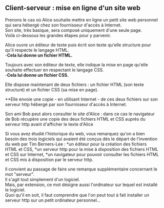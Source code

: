 Client-serveur : mise en ligne d'un site web
---
 Prenons le cas où Alice souhaite mettre en ligne un petit site web personnel qui sera hébergé chez son fournisseur d'accès à Internet.  
 Son site, très basique, sera composé uniquement d'une seule page.  
 Voilà ci-dessous les grandes étapes pour y parvenir.

Alice ouvre un éditeur de texte puis écrit son texte qu'elle structure pour qu'il respecte le langage HTML.  
-**Cela lui donne un fichier HTML.**  

Toujours avec son éditeur de texte, elle indique la mise en page qu'elle souhaite effectuer en respectant le langage CSS.  
-**Cela lui donne un fichier CSS.**  

Elle dispose maintenant de deux fichiers : un fichier HTML (son texte structuré) et un fichier CSS (sa mise en page).

**Elle envoie une copie - en utilisant Internet - de ces deux fichiers sur son serveur http hébergé par son fournisseur d'accès à Internet.

Son ami Bob peut alors consulter le site d'Alice : dans ce cas le navigateur de Bob récupère une copie des deux fichiers HTML et CSS auprès du serveur http avant d'afficher le texte d'Alice

Si vous avez étudié l'historique du web, vous remarquez qu'on a bien besoin des trois logiciels qui avaient été conçus dès le départ de l'invention du web par Tim Berners-Lee :
*un éditeur pour la création des fichiers HTML et CSS,
*un serveur http pour la mise à disposition des fichiers HTML et CSS sur Internet,
*un navigateur pour pouvoir consulter les fichiers HTML et CSS mis à disposition par le serveur http.

Il convient au passage de faire une remarque supplémentaire concernant le mot "serveur".  
Il s'agit tout simplement d'un logiciel.  
Mais, par extension, ce mot désigne aussi l'ordinateur sur lequel est installé le logiciel.  
Quoi qu'il en soit, il faut comprendre que l'on peut tout à fait installer un serveur http sur un petit ordinateur personnel... 

